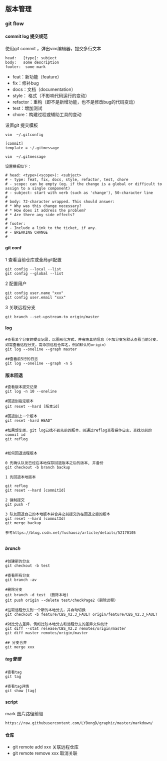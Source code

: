 ## 版本管理


### git flow

#### commit log 提交规范


使用git commit ，弹出vim编辑器，提交多行文本

```
head:   [type]: subject
body:   some description
footer:  some mark
```

* feat：新功能（feature）
* fix：修补bug
* docs：文档（documentation）
* style： 格式（不影响代码运行的变动）
* refactor：重构（即不是新增功能，也不是修改bug的代码变动）
* test：增加测试
* chore：构建过程或辅助工具的变动

设置git 提交模板

```
vim  ~/.gitconfig

[commit]
template = ~/.gitmessage

vim  ~/.gitmessage

设置模板如下：

# head: <type>(<scope>): <subject>
# - type: feat, fix, docs, style, refactor, test, chore
# - scope: can be empty (eg. if the change is a global or difficult to assign to a single component)
# - subject: start with verb (such as 'change'), 50-character line
#
# body: 72-character wrapped. This should answer:
# * Why was this change necessary?
# * How does it address the problem?
# * Are there any side effects?
#
# footer: 
# - Include a link to the ticket, if any.
# - BREAKING CHANGE
#

```

#### git conf

1 查看当前仓库或全局git配置

```
git config --local --list
git config --global --list

```

2 配置用户

```
git config user.name "xxx"
git config user.email "xxx"

```

3 关联远程分支

```
git branch --set-upstream-to origin/master

```

#### log

```
#查看某个分支的提交记录，以图形化方式，并省略其他信息（不加分支名默认查看当前分支，如需查看远程分支，需添加远程仓库名，例如默认的origin）
git log --oneline --graph master

##查看前5行的日志
git log --oneline --graph -n 5

```

#### 版本回退

```
#查看版本提交记录
git log -n 10 --oneline

#回退到指定版本
git reset --hard [版本id]

#回退到上一个版本
git reset -hard HEAD^

#如果想复原，git log已找不到先前的版本，则通过reflog查看操作日志，查找以前的commit id
git reflog


#如何回退远程版本

0 先确认队友已经在本地保存回退版本之后的版本, 并备份
git checkout -b branch backup

1 先回退本地版本 

git reflog
git reset --hard [commitId]

2 强制提交
git push -f

3 队友回退自己的本地版本并合并之前提交的在回退之后的版本
git reset --hard [commitId]
git merge backup

参考https://blog.csdn.net/fuchaosz/article/details/52170105


```

##### branch

```
#创建新的分支
git checkout -b test

#查看所有分支
git branch -av

#删除分支
git branch -d test （删除本地)
git push origin --delete test/checkPage2 (删除远程）

#拉取远程分支到一个新的本地分支，并自动切换
git checkout -b feature/CBS_V2.3_FAULT origin/feature/CBS_V2.3_FAULT

#对比分支差异，例如比较本地分支和远程分支的差异文件统计
git diff --stat release/CBS_V2.2 remotes/origin/master
git diff master remotes/origin/master

## 分支合并
git merge xxx

```

##### tag管理

```
#查看tag
git tag

#查看tag详情
git show [tag]

```

#### script 

mark 图片路径前缀

```
https://raw.githubusercontent.com/LYDongD/graphic/master/markdown/

```

#### 仓库

* git remote add xxx  关联远程仓库
* git remote remove xxx 取消关联

